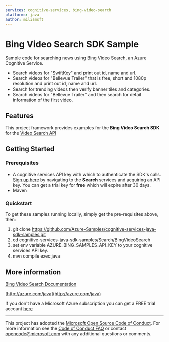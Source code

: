 ```yaml
---
services: cognitive-services, bing-video-search
platforms: java
author: milismsft
---
```


# Bing Video Search SDK Sample ##

Sample code for searching news using Bing Video Search, an Azure Cognitive Service.
- Search videos for "SwiftKey" and print out id, name and url.
- Search videos for "Bellevue Trailer" that is free, short and 1080p resolution and print out id, name and url.
- Search for trending videos then verify banner tiles and categories.
- Search videos for "Bellevue Trailer" and then search for detail information of the first video.

## Features

This project framework provides examples for the **Bing Video Search SDK** for the [Video Search API](https://azure.microsoft.com/en-us/services/cognitive-services/)

## Getting Started

### Prerequisites

- A cognitive services API key with which to authenticate the SDK's calls. [Sign up here](https://azure.microsoft.com/en-us/services/cognitive-services/directory/) by navigating to the **Search** services and acquiring an API key. You can get a trial key for **free** which will expire after 30 days.
- Maven

### Quickstart

To get these samples running locally, simply get the pre-requisites above, then:

1. git clone https://github.com/Azure-Samples/cognitive-services-java-sdk-samples.git
2. cd cognitive-services-java-sdk-samples/Search/BingVideoSearch
3. set env variable AZURE_BING_SAMPLES_API_KEY to your cognitive services API key.
4. mvn compile exec:java

## More information ##
[Bing Video Search Documentation](https://docs.microsoft.com/en-us/azure/cognitive-services/Bing-Video-Search/)

[http://azure.com/java](http://azure.com/java)

If you don't have a Microsoft Azure subscription you can get a FREE trial account [here](http://go.microsoft.com/fwlink/?LinkId=330212)

---

This project has adopted the [Microsoft Open Source Code of Conduct](https://opensource.microsoft.com/codeofconduct/). For more information see the [Code of Conduct FAQ](https://opensource.microsoft.com/codeofconduct/faq/) or contact [opencode@microsoft.com](mailto:opencode@microsoft.com) with any additional questions or comments.